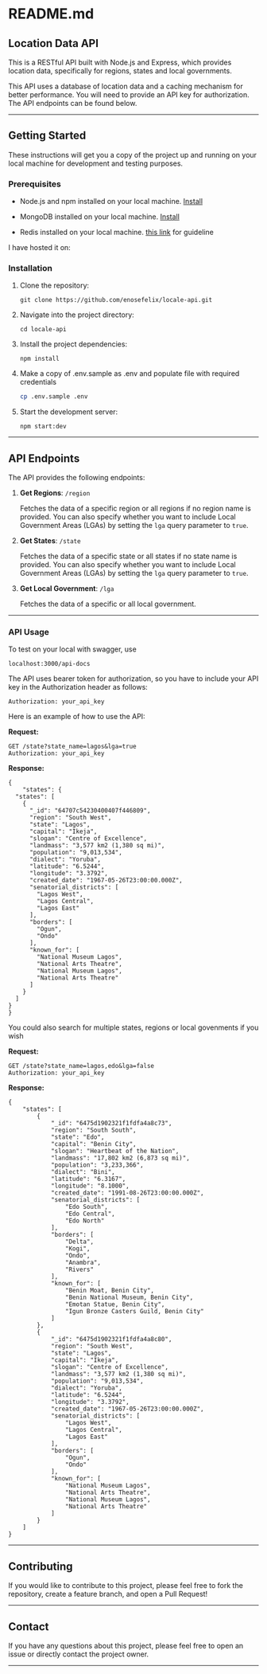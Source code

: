 # README.md

## Location Data API

This is a RESTful API built with Node.js and Express, which provides location data, specifically for regions, states and local governments.

This API uses a database of location data and a caching mechanism for better performance. You will need to provide an API key for authorization. The API endpoints can be found below.

---

## Getting Started

These instructions will get you a copy of the project up and running on your local machine for development and testing purposes.

### Prerequisites

- Node.js and npm installed on your local machine. [Install](https://nodejs.org/en/download/)
- MongoDB installed on your local machine. [Install](https://docs.mongodb.com/manual/installation/)

- Redis installed on your local machine. [this link](https://redis.io/docs/getting-started/) for guideline

I have hosted it on: 

### Installation

1. Clone the repository:
   ```
   git clone https://github.com/enosefelix/locale-api.git
   ```
2. Navigate into the project directory:
   ```
   cd locale-api
   ```
3. Install the project dependencies:
   ```
   npm install
   ```
4. Make a copy of .env.sample as .env and populate file with required credentials

    ```sh
    cp .env.sample .env
    ```

5. Start the development server:
   ```
   npm start:dev
   ```

---

## API Endpoints

The API provides the following endpoints:

1. **Get Regions**: `/region`

   Fetches the data of a specific region or all regions if no region name is provided. You can also specify whether you want to include Local Government Areas (LGAs) by setting the `lga` query parameter to `true`.

2. **Get States**: `/state`

   Fetches the data of a specific state or all states if no state name is provided. You can also specify whether you want to include Local Government Areas (LGAs) by setting the `lga` query parameter to `true`.

3. **Get Local Government**: `/lga`

   Fetches the data of a specific or all local government.

---

### API Usage

To test on your local with swagger, use
```
localhost:3000/api-docs
```

The API uses bearer token for authorization, so you have to include your API key in the Authorization header as follows:

```
Authorization: your_api_key
```

Here is an example of how to use the API:

**Request:**

```
GET /state?state_name=lagos&lga=true
Authorization: your_api_key
```

**Response:**

```
{
    "states": {
  "states": [
    {
      "_id": "64707c54230400407f446809",
      "region": "South West",
      "state": "Lagos",
      "capital": "Ikeja",
      "slogan": "Centre of Excellence",
      "landmass": "3,577 km2 (1,380 sq mi)",
      "population": "9,013,534",
      "dialect": "Yoruba",
      "latitude": "6.5244",
      "longitude": "3.3792",
      "created_date": "1967-05-26T23:00:00.000Z",
      "senatorial_districts": [
        "Lagos West",
        "Lagos Central",
        "Lagos East"
      ],
      "borders": [
        "Ogun",
        "Ondo"
      ],
      "known_for": [
        "National Museum Lagos",
        "National Arts Theatre",
        "National Museum Lagos",
        "National Arts Theatre"
      ]
    }
  ]
}
}
```

You could also search for multiple states, regions or local govenments if you wish

**Request:**

```
GET /state?state_name=lagos,edo&lga=false
Authorization: your_api_key
```

**Response:**

```
{
    "states": [
        {
            "_id": "6475d1902321f1fdfa4a8c73",
            "region": "South South",
            "state": "Edo",
            "capital": "Benin City",
            "slogan": "Heartbeat of the Nation",
            "landmass": "17,802 km2 (6,873 sq mi)",
            "population": "3,233,366",
            "dialect": "Bini",
            "latitude": "6.3167",
            "longitude": "8.1000",
            "created_date": "1991-08-26T23:00:00.000Z",
            "senatorial_districts": [
                "Edo South",
                "Edo Central",
                "Edo North"
            ],
            "borders": [
                "Delta",
                "Kogi",
                "Ondo",
                "Anambra",
                "Rivers"
            ],
            "known_for": [
                "Benin Moat, Benin City",
                "Benin National Museum, Benin City",
                "Emotan Statue, Benin City",
                "Igun Bronze Casters Guild, Benin City"
            ]
        },
        {
            "_id": "6475d1902321f1fdfa4a8c80",
            "region": "South West",
            "state": "Lagos",
            "capital": "Ikeja",
            "slogan": "Centre of Excellence",
            "landmass": "3,577 km2 (1,380 sq mi)",
            "population": "9,013,534",
            "dialect": "Yoruba",
            "latitude": "6.5244",
            "longitude": "3.3792",
            "created_date": "1967-05-26T23:00:00.000Z",
            "senatorial_districts": [
                "Lagos West",
                "Lagos Central",
                "Lagos East"
            ],
            "borders": [
                "Ogun",
                "Ondo"
            ],
            "known_for": [
                "National Museum Lagos",
                "National Arts Theatre",
                "National Museum Lagos",
                "National Arts Theatre"
            ]
        }
    ]
}
```

---

## Contributing

If you would like to contribute to this project, please feel free to fork the repository, create a feature branch, and open a Pull Request!

---

## Contact

If you have any questions about this project, please feel free to open an issue or directly contact the project owner.

---
